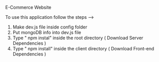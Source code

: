 E-Commerce Website         
             
To use this application follow the steps -->                                                                                                                                       
1. Make dev.js file inside config folder                                                             
2. Put mongoDB info into dev.js file                              
3. Type  " npm instal" inside the root directory  ( Download Server Dependencies ) 
4. Type " npm install" inside the client directory ( Download Front-end Dependencies ) 
                                                                   
                                                                                                                                                                                                                                                                                                         
                                                                                                                                                                                                        
                                                                                                                                                                                                                                               
                                                              
                                                                                                                                                                                                                                           
                                                  
                                                   
                 
                                       
             
